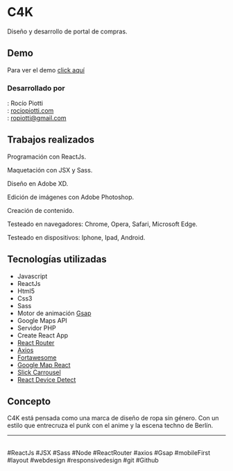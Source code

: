 # C4K
 

Diseño y desarrollo de portal de compras.

   
  ## Demo

Para ver el demo [click aquí](https://www.rociopiotti.com/public/webdesign/c4k/) 

### Desarrollado por

:  Rocío Piotti  
: [rociopiotti.com](https://www.rociopiotti.com/)  
: ropiotti@gmail.com  



## Trabajos realizados
  

Programación con ReactJs.

Maquetación con JSX y Sass.

Diseño en Adobe XD.

Edición de imágenes con Adobe Photoshop.

Creación de contenido.

Testeado en navegadores: Chrome, Opera, Safari, Microsoft Edge.

Testeado en dispositivos: Iphone, Ipad, Android.

## Tecnologías utilizadas
  
- Javascript
- ReactJs
- Html5
- Css3
- Sass
- Motor de animación [Gsap](https://www.npmjs.com/package/gsap/v/3.2.6)
- Google Maps API
- Servidor PHP
- Create React App
- [React Router](https://www.npmjs.com/package/react-router-dom)
- [Axios](https://www.npmjs.com/package/axios)
- [Fortawesome](https://www.npmjs.com/package/@fortawesome/react-fontawesome)
- [Google Map React](https://www.npmjs.com/package/google-map-react)
- [Slick Carrousel](https://www.npmjs.com/package/react-slick)
- [React Device Detect](https://www.npmjs.com/package/react-device-detect)
  
  

## Concepto

C4K está pensada como una marca de diseño de ropa sin género. Con un estilo que entrecruza el punk con el anime y la escena techno de Berlín. 

 <hr>
 <br>
#ReactJs #JSX #Sass #Node #ReactRouter #axios #Gsap #mobileFirst  #layout #webdesign #responsivedesign #git #Github